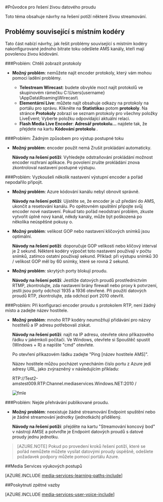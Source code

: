 <properties 
    pageTitle="Příručka pro řešení potíží pro živou streamování | Microsoft Azure" 
    description="Toto téma obsahuje návrhy na řešení potíží živou streamování." 
    services="media-services" 
    documentationCenter="" 
    authors="juliako" 
    manager="erikre" 
    editor=""/>

<tags 
    ms.service="media-services" 
    ms.workload="media" 
    ms.tgt_pltfrm="na" 
    ms.devlang="na" 
    ms.topic="article" 
    ms.date="10/12/2016"  
    ms.author="juliako"/>

#<a name="troubleshooting-guide-for-live-streaming"></a>Průvodce pro řešení živou datového proudu

Toto téma obsahuje návrhy na řešení potíží některé živou streamování.

## <a name="issues-related-to-on-premises-encoders"></a>Problémy související s místním kodéry 

Tato část nabízí návrhy, jak řešit problémy související s místním kodéry nakonfigurované jednoho bitrate toku odešlete AMS kanály, kteří mají povolenou živou kódování.

###<a name="problem-would-like-to-see-logs"></a>Problém: Chtěli zobrazit protokoly 

- **Možný problém**: nemůžete najít encoder protokoly, který vám mohou pomoci ladění problémy.
    
    - **Telestream Wirecast**: budete obvykle moct najít protokolů ve skupinovém rámečku C:\Users\{username} \AppData\Roaming\Wirecast\ 
    - **Elementární Live**: můžete najít obsahuje odkazy na protokoly na portálu pro správu. Klikněte na **Statistika**a potom **protokoly**. Na stránce **Protokoly** zobrazí se seznam protokoly pro všechny položky LiveEvent; Vyberte položku odpovídající aktuální relaci. 
    - **Flash Media Live Encoder**: **Adresář protokolu...** najdete tak, že přejdete na kartu **Kódování protokolu** .
    
###<a name="problem-there-is-no-option-for-outputting-a-progressive-stream"></a>Problém: Žádným způsobem pro výstup postupné toku

- **Možný problém**: encoder použit nemá Zrušit prokládání automaticky. 

    **Návody na řešení potíží**: Vyhledejte odstraňování prokládání možnost encoder rozhraní aplikace. Po povolení zrušte prokládání znova zkontroloval nastavení postupné výstupu. 
 
###<a name="problem-tried-several-encoder-output-settings-and-still-unable-to-connect"></a>Problém: Vyzkoušeli několik nastavení výstupní encoder a pořád nepodařilo připojit. 

- **Možný problém**: Azure kódování kanálu nebyl obnovit správně. 

    **Návody na řešení potíží**: Ujistěte se, že encoder je už předání do AMS, ukončit a resetování kanálu. Po opětovném spuštění připojte svůj encoder nové nastavení. Pokud tato pořád neodstraní problém, zkuste vytvořit úplně nový kanál, někdy kanály, může být poškozená po několika neúspěšné pokusy o.  

- **Možný problém**: velikost GOP nebo nastavení klíčových snímků jsou optimální. 

    **Návody na řešení potíží**: doporučuje GOP velikosti nebo klíčový interval je 2 sekund. Některé kodéry výpočet toto nastavení používají v počtu snímků, zatímco ostatní používají sekund. Příklad: při výstupu snímků 30 / velikost GOP měl by 60 snímky, které se rovná 2 sekund.  
     
- **Možný problém**: skrytých porty blokují proudu. 

    **Návody na řešení potíží**: Jestliže datových proudů prostřednictvím RTMP, zkontrolujte, zda nastavení brány firewall nebo proxy k potvrzení, jestli jsou porty odchozí 1935 a 1936 otevřené. Při použití datových proudů RTP, zkontrolujte, zda odchozí port 2010 otevřít. 


###<a name="problem-when-configuring-the-encoder-to-stream-with-the-rtp-protocol-there-is-no-place-to-enter-a-host-name"></a>Problém: Při konfiguraci encoder proudu s protokolem RTP, není žádný místo a zadejte název hostitele. 

- **Možný problém**: mnoho RTP kodéry neumožňují přidávání pro názvy hostitelů a IP adresu potřebovali získat.  

    **Návody na řešení potíží**: najít na IP adresu, otevřete okno příkazového řádku v jakémkoli počítači. Ve Windows, otevřete si Spouštěč spustit (Windows + R) a napište "cmd" otevřete.  

    Po otevření příkazovém řádku zadejte "Ping [název hostitele AMS]". 

    Název hostitele můžou pocházet vynecháním číslo portu z Azure jedí adresy URL, jako zvýrazněný v následujícím příkladu: 

    RTP://Test2-amstest009.RTP.Channel.mediaservices.Windows.NET:2010 / 

    ![fmle](./media/media-services-fmle-live-encoder/media-services-fmle10.png)

###<a name="problem-unable-to-playback-the-published-stream"></a>Problém: Nejde přehrávání publikované proudu.
 
- **Možný problém**: neexistuje žádné streamování Endpoint spuštění nebo je žádné streamování jednotky (jednotkách) přidělený. 

    **Návody na řešení potíží**: přejděte na kartu "Streamování koncový bod" v nástroji AMSE a potvrďte je Endpoint datových proudů s datové proudy jednu jednotku. 
    


>[AZURE.NOTE] Pokud po provedení kroků řešení potíží, které se pořád nemůžete můžete vysílat datovými proudy úspěšně, odešlete požadavek podpory můžete pomocí portálu Azure.

##<a name="media-services-learning-paths"></a>Media Services výukových postupů

[AZURE.INCLUDE [media-services-learning-paths-include](../../includes/media-services-learning-paths-include.md)]

##<a name="provide-feedback"></a>Poskytnutí zpětné vazby

[AZURE.INCLUDE [media-services-user-voice-include](../../includes/media-services-user-voice-include.md)]
